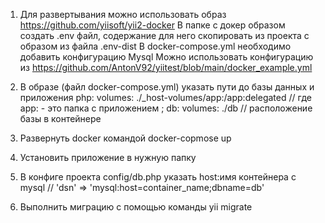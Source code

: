 1. Для развертывания можно использовать образ https://github.com/yiisoft/yii2-docker
В папке с докер образом создать .env файл, содержание для него скопировать из проекта с образом из файла .env-dist
В docker-compose.yml необходимо добавить конфигурацию Mysql
Можно использовать конфигурацию из https://github.com/AntonV92/yiitest/blob/main/docker_example.yml
    
2. В образе (файл docker-compose.yml) указать пути до базы данных и приложения
php:
  volumes:
     ./_host-volumes/app:/app:delegated  // где app: - это папка с приложением ;
db:
   volumes:
     ./db // расположение базы в контейнере
     
     
3. Развернуть docker командой  docker-copmose up
4. Установить приложение в нужную папку
5. В конфиге проекта config/db.php указать host:имя контейнера с mysql // 'dsn' => 'mysql:host=container_name;dbname=db'

6. Выполнить миграцию с помощью команды yii migrate

